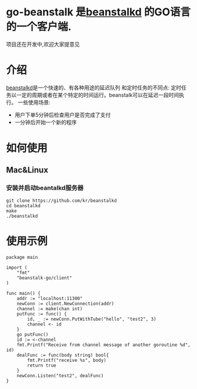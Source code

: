 # go-beanstalk 是[beanstalkd](https://github.com/kr/beanstalkd) 的GO语言的一个客户端.
项目还在开发中,欢迎大家提意见

# 介绍
[beanstalkd](https://github.com/kr/beanstalkd)是一个快速的、有各种用途的延迟队列
和定时任务的不同点:
定时任务以一定的周期或者在某个特定的时间运行。beanstalk可以在延迟一段时间执行。
一些使用场景:
* 用户下单5分钟后检查用户是否完成了支付
* 一分钟后开始一个新的程序

# 如何使用

## Mac&Linux
### 安装并启动beantalkd服务器
```
git clone https://github.com/kr/beanstalkd
cd beanstalkd
make
./beanstalkd
```

# 使用示例

```
package main

import (
	"fmt"
	"beanstalk-go/client"
)

func main() {
	addr := "localhost:11300"
	newConn := client.NewConnection(addr)
	channel := make(chan int)
	putFunc := func() {
		id, _ := newConn.PutWithTube("hello", "test2", 3)
		channel <- id
	}
	go putFunc()
	id := <-channel
	fmt.Printf("Receive from channel message of another goroutine %d", id)
	dealFunc := func(body string) bool{
		fmt.Printf("receive %s", body)
		return true
	}
	newConn.Listen("test2", dealFunc)
}

```